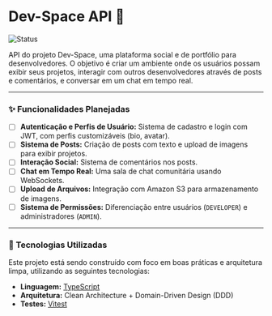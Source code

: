 # Dev-Space API 🚀

![Status](https://img.shields.io/badge/status-em%20desenvolvimento-yellow)

API do projeto Dev-Space, uma plataforma social e de portfólio para desenvolvedores. O objetivo é criar um ambiente onde os usuários possam exibir seus projetos, interagir com outros desenvolvedores através de posts e comentários, e conversar em um chat em tempo real.

---

### ✨ Funcionalidades Planejadas

- [ ] **Autenticação e Perfis de Usuário:** Sistema de cadastro e login com JWT, com perfis customizáveis (bio, avatar).
- [ ] **Sistema de Posts:** Criação de posts com texto e upload de imagens para exibir projetos.
- [ ] **Interação Social:** Sistema de comentários nos posts.
- [ ] **Chat em Tempo Real:** Uma sala de chat comunitária usando WebSockets.
- [ ] **Upload de Arquivos:** Integração com Amazon S3 para armazenamento de imagens.
- [ ] **Sistema de Permissões:** Diferenciação entre usuários (`DEVELOPER`) e administradores (`ADMIN`).

---

### 🚀 Tecnologias Utilizadas

Este projeto está sendo construído com foco em boas práticas e arquitetura limpa, utilizando as seguintes tecnologias:

- **Linguagem:** [TypeScript](https://www.typescriptlang.org/)
- **Arquitetura:** Clean Architecture + Domain-Driven Design (DDD)
- **Testes:** [Vitest](https://vitest.dev/)
